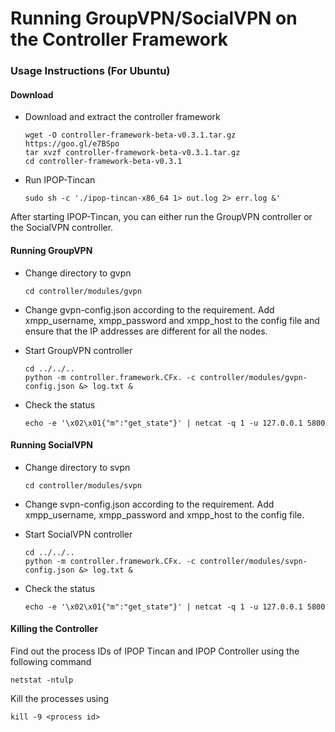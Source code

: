 # Running GroupVPN/SocialVPN on the Controller Framework

### Usage Instructions (For Ubuntu)

#### Download

* Download and extract the controller framework
  ```
  wget -O controller-framework-beta-v0.3.1.tar.gz https://goo.gl/e7BSpo
  tar xvzf controller-framework-beta-v0.3.1.tar.gz
  cd controller-framework-beta-v0.3.1
  ```

* Run IPOP-Tincan 
  ```
  sudo sh -c './ipop-tincan-x86_64 1> out.log 2> err.log &'
  ```

After starting IPOP-Tincan, you can either run the GroupVPN controller or the SocialVPN controller.

#### Running GroupVPN

* Change directory to gvpn
  ```
  cd controller/modules/gvpn
  ```

* Change gvpn-config.json according to the requirement. Add xmpp_username, xmpp_password and xmpp_host to the config file and ensure that the IP addresses are different for all the nodes.

* Start GroupVPN controller
  ```
  cd ../../..
  python -m controller.framework.CFx. -c controller/modules/gvpn-config.json &> log.txt &
  ```
* Check the status 

  ```
  echo -e '\x02\x01{"m":"get_state"}' | netcat -q 1 -u 127.0.0.1 5800
  ```

#### Running SocialVPN

* Change directory to svpn
  ```
  cd controller/modules/svpn
  ```

* Change svpn-config.json according to the requirement. Add xmpp_username, xmpp_password and xmpp_host to the config file.

* Start SocialVPN controller
  ```
  cd ../../..
  python -m controller.framework.CFx. -c controller/modules/svpn-config.json &> log.txt &
  ```
  
* Check the status 
  ```
  echo -e '\x02\x01{"m":"get_state"}' | netcat -q 1 -u 127.0.0.1 5800
  ```

#### Killing the Controller
Find out the process IDs of IPOP Tincan and IPOP Controller using the following command
  ```
  netstat -ntulp
  ```
Kill the processes using
  ```
  kill -9 <process id>
  ```
